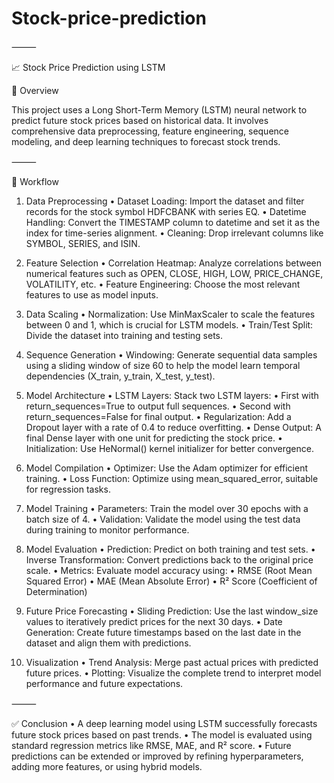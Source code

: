 # Stock-price-prediction


⸻

📈 Stock Price Prediction using LSTM

🧠 Overview

This project uses a Long Short-Term Memory (LSTM) neural network to predict future stock prices based on historical data. It involves comprehensive data preprocessing, feature engineering, sequence modeling, and deep learning techniques to forecast stock trends.

⸻

🔄 Workflow

1. Data Preprocessing
	•	Dataset Loading: Import the dataset and filter records for the stock symbol HDFCBANK with series EQ.
	•	Datetime Handling: Convert the TIMESTAMP column to datetime and set it as the index for time-series alignment.
	•	Cleaning: Drop irrelevant columns like SYMBOL, SERIES, and ISIN.

2. Feature Selection
	•	Correlation Heatmap: Analyze correlations between numerical features such as OPEN, CLOSE, HIGH, LOW, PRICE_CHANGE, VOLATILITY, etc.
	•	Feature Engineering: Choose the most relevant features to use as model inputs.

3. Data Scaling
	•	Normalization: Use MinMaxScaler to scale the features between 0 and 1, which is crucial for LSTM models.
	•	Train/Test Split: Divide the dataset into training and testing sets.

4. Sequence Generation
	•	Windowing: Generate sequential data samples using a sliding window of size 60 to help the model learn temporal dependencies (X_train, y_train, X_test, y_test).

5. Model Architecture
	•	LSTM Layers: Stack two LSTM layers:
	•	First with return_sequences=True to output full sequences.
	•	Second with return_sequences=False for final output.
	•	Regularization: Add a Dropout layer with a rate of 0.4 to reduce overfitting.
	•	Dense Output: A final Dense layer with one unit for predicting the stock price.
	•	Initialization: Use HeNormal() kernel initializer for better convergence.

6. Model Compilation
	•	Optimizer: Use the Adam optimizer for efficient training.
	•	Loss Function: Optimize using mean_squared_error, suitable for regression tasks.

7. Model Training
	•	Parameters: Train the model over 30 epochs with a batch size of 4.
	•	Validation: Validate the model using the test data during training to monitor performance.

8. Model Evaluation
	•	Prediction: Predict on both training and test sets.
	•	Inverse Transformation: Convert predictions back to the original price scale.
	•	Metrics: Evaluate model accuracy using:
	•	RMSE (Root Mean Squared Error)
	•	MAE (Mean Absolute Error)
	•	R² Score (Coefficient of Determination)

9. Future Price Forecasting
	•	Sliding Prediction: Use the last window_size values to iteratively predict prices for the next 30 days.
	•	Date Generation: Create future timestamps based on the last date in the dataset and align them with predictions.

10. Visualization
	•	Trend Analysis: Merge past actual prices with predicted future prices.
	•	Plotting: Visualize the complete trend to interpret model performance and future expectations.

⸻

✅ Conclusion
	•	A deep learning model using LSTM successfully forecasts future stock prices based on past trends.
	•	The model is evaluated using standard regression metrics like RMSE, MAE, and R² score.
	•	Future predictions can be extended or improved by refining hyperparameters, adding more features, or using hybrid models.

